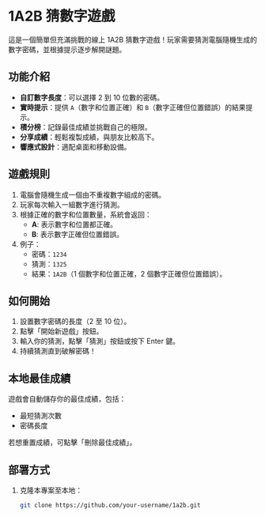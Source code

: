 # 1A2B 猜數字遊戲

這是一個簡單但充滿挑戰的線上 1A2B 猜數字遊戲！玩家需要猜測電腦隨機生成的數字密碼，並根據提示逐步解開謎題。

## 功能介紹

- **自訂數字長度**：可以選擇 2 到 10 位數的密碼。
- **實時提示**：提供 `A`（數字和位置正確）和 `B`（數字正確但位置錯誤）的結果提示。
- **積分榜**：記錄最佳成績並挑戰自己的極限。
- **分享成績**：輕鬆複製成績，與朋友比較高下。
- **響應式設計**：適配桌面和移動設備。

## 遊戲規則

1. 電腦會隨機生成一個由不重複數字組成的密碼。
2. 玩家每次輸入一組數字進行猜測。
3. 根據正確的數字和位置數量，系統會返回：
   - **A**: 表示數字和位置都正確。
   - **B**: 表示數字正確但位置錯誤。
4. 例子：
   - 密碼：`1234`
   - 猜測：`1325`
   - 結果：`1A2B`（1 個數字和位置正確，2 個數字正確但位置錯誤）。

## 如何開始

1. 設置數字密碼的長度（2 至 10 位）。
2. 點擊「開始新遊戲」按鈕。
3. 輸入你的猜測，點擊「猜測」按鈕或按下 Enter 鍵。
4. 持續猜測直到破解密碼！

## 本地最佳成績

遊戲會自動儲存你的最佳成績，包括：
- 最短猜測次數
- 密碼長度

若想重置成績，可點擊「刪除最佳成績」。

## 部署方式

1. 克隆本專案至本地：
   ```bash
   git clone https://github.com/your-username/1a2b.git
